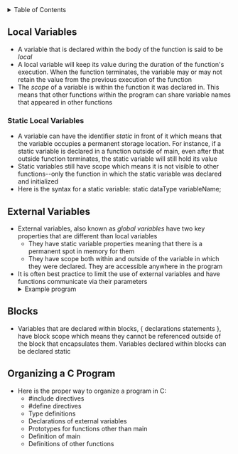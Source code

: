 <details>
<summary>Table of Contents</summary>
<ol>
  <li>
    <a href='#local-variables'>Local Variables</a>
  </li> 
  <li>
    <a href='#external-variables'>External Variables</a>
  </li> 
  <li>
    <a href='#blocks'>Blocks</a>
  </li> 
  <li>
    <a href='#organizing-a-c-program'>Organizing a C Program</a>
  </li> 
</ol>
</details>

## Local Variables
<ul>
  <li>
    <a>A variable that is declared within the body of the function is said to be <em>local</em>
  </li>
  <li>
    <a>A local variable will keep its value during the duration of the function's execution. When the function terminates, the variable may or may not retain the value from the previous execution of the function</a>
  </li> 
  <li>
    <a>The <em>scope</em> of a variable is within the function it was declared in. This means that other functions within the program can share variable names that appeared in other functions</a>
  </li>   
</ul>    

### Static Local Variables
<ul>
  <li>
    <a>A variable can have the identifier <em>static</em> in front of it which means that the variable occupies a permanent storage location. For instance, if a static variable is declared in a function outside of main, even after that outside function terminates, the static variable will still hold its value</a>
  </li>
  <li>
    <a>Static variables still have scope which means it is not visible to other functions--only the function in which the static variable was declared and initialized</a>
  </li>
  <li>
    <a>Here is the syntax for a static variable: static dataType variableName;</a>
  </li>    
</ul>    

## External Variables
<ul>
  <li>
    <a>External variables, also known as <em>global variables</em> have two key properties that are different than local variables</a>
    <ul>
      <li>
        <a>They have static variable properties meaning that there is a permanent spot in memory for them</a>
      </li>
      <li>
        <a>They have scope both within and outside of the variable in which they were declared. They are accessible anywhere in the program</a>
      </li>
    </ul>
  </li>
  <li>
    <a>It is often best practice to limit the use of external variables and have functions communicate via their parameters</a>
  </li>  
  <details>
    <summary>Example program</summary>

```c
#include <stdio.h>
//
//global variable declaration and initialization
int globalVal = 5;
//
//function definition for innerfunction
void innerFunction() {
    //variable declaration and initialization
    int localVal = 10;
    //
    printf("Inner Function: localVal = %d, globalVal = %d\n", localVal, globalVal);
}
//
//function definition for outerFunction
void outerFunction() {
    //variable declaration and initialization
    int localVal = 20;
    //
    printf("Outer Function: localVal = %d, globalVal = %d\n", localVal, globalVal);
    innerFunction();
}
//
int main() {
    outerFunction();
    //
    return 0;
}
```
<ul>  
  <details>
    <summary>Output</summary>
      <pre>
        <code>
Outer Function: localVal = 20, globalVal = 5
Inner Function: localVal = 10, globalVal = 5          
        </code>
      </pre>  
    </details>
  </ul>  
  </details> 
</ul>     

## Blocks
<ul>
  <li>
    <a>Variables that are declared within blocks, { declarations statements }, have block scope which means they cannot be referenced outside of the block that encapsulates them. Variables declared within blocks can be declared static</a>
  </li>
</ul>  

## Organizing a C Program
<ul>
  <li>
    <a>Here is the proper way to organize a program in C:</a>
    <ul>
      <li>
        <a>#include directives</a>
      </li>  
      <li>
        <a>#define directives</a>
      </li> 
      <li>
        <a>Type definitions</a>
      </li> 
      <li>
        <a>Declarations of external variables</a>
      </li> 
      <li>
        <a>Prototypes for functions other than main</a>
      </li> 
      <li>
        <a>Definition of main</a>
      </li> 
      <li>
        <a>Definitions of other functions</a>
      </li> 
